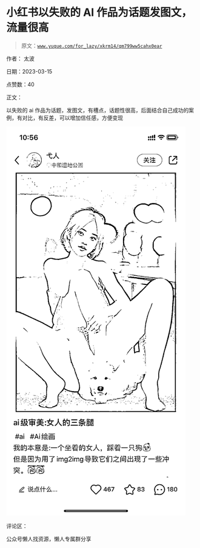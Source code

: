 # 小红书以失败的 AI 作品为话题发图文，流量很高

> 原文：[`www.yuque.com/for_lazy/xkrm14/qm799ww5cahx0ear`](https://www.yuque.com/for_lazy/xkrm14/qm799ww5cahx0ear)



作者： 太波



日期：2023-03-15



点赞数：40



正文：



以失败的 ai 作品为话题，发图文，有槽点，话题性很高，后面结合自己成功的案例，有对比，有反差，可以增加信任感，方便变现



![](img/9b65d436a53e07969677e7d8b37c76c8.png)  

评论区：



公众号懒人找资源，懒人专属群分享

